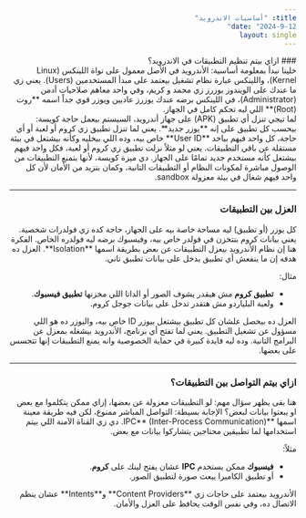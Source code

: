 ```yaml
---
title: "أساسيات الاندرويد"
date: "2024-9-12"
layout: single
---
```

<html dir="rtl">
### ازاي بيتم تنظيم التطبيقات في الاندرويد؟ 
<div dir="rtl">
  خلينا نبدأ بمعلومة أساسية: الأندرويد في الأصل معمول على نواة اللينكس (Linux Kernel)، واللينكس عبارة نظام تشغيل بيعتمد على مبدأ المستخدمين (Users). يعني زي ما عندك على الويندوز يوزرز زي محمد و كريم، وفي واحد معاهم صلاحيات أدمن (Administrator)، في اللينكس برضه عندك يوزرز عاديين ويوزر قوي جداً اسمه **روت (Root)** اللي ليه تحكم كامل في الجهاز.
</div>

<div dir="rtl">
لما تيجي تنزل أي تطبيق (APK) على جهاز أندرويد، السيستم بيعمل حاجة كويسة: بيحسب كل تطبيق على إنه **يوزر جديد**. يعني لما تنزل تطبيق زي كروم أو لعبة أو أي حاجة، كل واحد فيهم بياخد **User ID** خاص بيه، وده اللي بيخليه وكأنه بيشتغل في بيئة مستقلة عن باقي التطبيقات. يعني لو مثلاً نزلت تطبيق زي كروم أو لعبة، فكل واحد فيهم بيشتغل كأنه مستخدم جديد تمامًا على الجهاز. دي ميزة كويسة، لأنها بتمنع التطبيقات من الوصول مباشرة لمكونات النظام أو التطبيقات التانية، وكمان بتزيد من الأمان لأن كل واحد فيهم شغال في بيئة معزولة sandbox.
  
</div>

---
### العزل بين التطبيقات

<div dir="rtl">
كل يوزر (أو تطبيق) ليه مساحة خاصة بيه على الجهاز، حاجة كده زي فولدرات شخصية. يعني بيانات كروم بتتخزن في فولدر خاص بيه، وفيسبوك برضه ليه فولدره الخاص. الفكرة هنا إن نظام الأندرويد بيعزل التطبيقات عن بعض بطريقة اسمها **Isolation**. العزل ده هدفه إن ما ينفعش أي تطبيق يدخل على بيانات تطبيق تاني.
  
</div>

مثال:

- **تطبيق كروم** مش هيقدر يشوف الصور أو الداتا اللي مخزنها **تطبيق فيسبوك**.
- ولعبة البلياردو مش هتقدر تدخل على بيانات جوجل كروم.

<div dir="rtl">

  العزل ده بيحصل علشان كل تطبيق بيشتغل بيوزر ID خاص بيه، واليوزر ده هو اللي مسؤول عن تشغيل التطبيق. يعني لما تفتح أي برنامج، الأندرويد بيشغله بمعزل عن البرامج التانية. وده ليه فايدة كبيرة في حماية الخصوصية وانه يمنع التطبيقات إنها تتجسس على بعضها.
</div>

---

### ازاي بيتم التواصل بين التطبيقات؟

<div dir="rtl">
هنا بقى يظهر سؤال مهم: لو التطبيقات معزولة عن بعضها، إزاي ممكن يتكلموا مع بعض او يبعتوا بيانات لبعض؟  
الإجابة بسيطة: التواصل المباشر ممنوع، لكن فيه طريقة معينة اسمها **IPC** (Inter-Process Communication). دي زي القناة الآمنة اللي بيتم استخدامها لما تطبيقين محتاجين يتشاركوا بيانات مع بعض.

  
</div>

مثلاً:

- **فيسبوك** ممكن يستخدم **IPC** عشان يفتح لينك على **كروم**.
- أو تطبيق الكاميرا يبعث صورة لتطبيق الصور.

<div dir="rtl">
الأندرويد بيعتمد على حاجات زي **Content Providers** و**Intents** عشان ينظم الاتصال ده، وفي نفس الوقت يحافظ على العزل والأمان.
  
</div>
</html>
